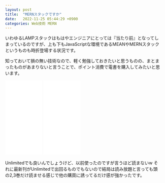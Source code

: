 ```yaml
---
layout: post
title:  "MERNスタックですか"
date:   2022-11-25 05:44:29 +0900
categories: Web技術 MERN
---
```

いわゆるLAMPスタックはもはやエンジニアにとっては『当たり前』となってしまっているのですが、上も下もJavaScriptな環境であるMEANやMERNスタックというものも時折登場する状況です。

知っておいて損の無い技術なので、軽く勉強しておきたいと思うものの、まとまったものがあまりないと言うことで、ポイント消費で電書を購入してみたいと思います。

<iframe sandbox="allow-popups allow-scripts allow-modals allow-forms allow-same-origin" style="width:120px;height:240px;" marginwidth="0" marginheight="0" scrolling="no" frameborder="0" src="//rcm-fe.amazon-adsystem.com/e/cm?lt1=_blank&bc1=000000&IS2=1&bg1=FFFFFF&fc1=000000&lc1=0000FF&t=fugadiary-22&language=ja_JP&o=9&p=8&l=as4&m=amazon&f=ifr&ref=as_ss_li_til&asins=B0BJN4H1NF&linkId=45ebd92cf3de1edbe0ab15979da4354f"></iframe>

<iframe sandbox="allow-popups allow-scripts allow-modals allow-forms allow-same-origin" style="width:120px;height:240px;" marginwidth="0" marginheight="0" scrolling="no" frameborder="0" src="//rcm-fe.amazon-adsystem.com/e/cm?lt1=_blank&bc1=000000&IS2=1&bg1=FFFFFF&fc1=000000&lc1=0000FF&t=fugadiary-22&language=ja_JP&o=9&p=8&l=as4&m=amazon&f=ifr&ref=as_ss_li_til&asins=B0BJMM1ZBP&linkId=afe5677414617418cf72f42710e05d2d"></iframe>

Unlimitedでも良いんでしょうけど、以前使ったのですが言うほど読まないw
それに最新刊がUnlimitedで出回るものでもないので結局は読み放題と言っても頭の2,3巻だけ読ませる感じで他の購買に誘ってるだけ感が強かったです。

